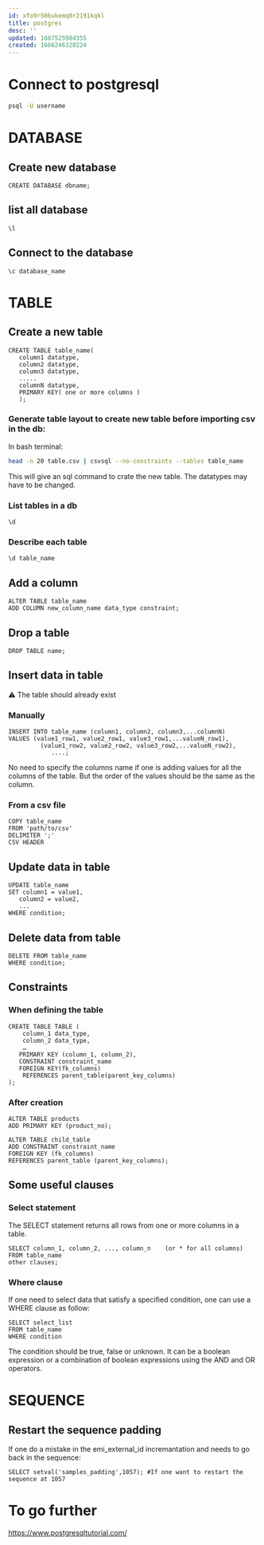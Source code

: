 ```yaml
---
id: xfo9r506ukemq0r2191kqkl
title: postgres
desc: ''
updated: 1687525984355
created: 1666246320224
---
```


# Connect to postgresql
```bash
psql -U username
```

# DATABASE

## Create new database
```psql
CREATE DATABASE dbname;
```

## list all database
```psql
\l
```

## Connect to the database
```psql
\c database_name
```

# TABLE

## Create a new table
```psql
CREATE TABLE table_name(             
   column1 datatype,             
   column2 datatype,        
   column3 datatype,         
   .....            
   columnN datatype,         
   PRIMARY KEY( one or more columns )          
   );
```

### Generate table layout to create new table before importing csv in the db:
In bash terminal:
```bash
head -n 20 table.csv | csvsql --no-constraints --tables table_name
```          

This will give an sql command to crate the new table. The datatypes may have to be changed.

### List tables in a db
```psql
\d
```

### Describe each table
```psql
\d table_name
```

## Add a column
```psql
ALTER TABLE table_name
ADD COLUMN new_column_name data_type constraint;
```

## Drop a table
```psql
DROP TABLE name;
```

## Insert data in table
⚠️ The table should already exist

### Manually
```psql
INSERT INTO table_name (column1, column2, column3,...columnN)              
VALUES (value1_row1, value2_row1, value3_row1,...valueN_row1),        
         (value1_row2, value2_row2, value3_row2,...valueN_row2),          
            ....;         
```

No need to specify the columns name if one is adding values for all the columns of the table. But the order of the values should be the same as the column.

### From a csv file
```psql
COPY table_name     
FROM 'path/to/csv'       
DELIMITER ';'       
CSV HEADER
```

## Update data in table
```psql
UPDATE table_name      
SET column1 = value1,       
   column2 = value2,       
   ...        
WHERE condition;
```

## Delete data from table
```psql
DELETE FROM table_name        
WHERE condition;
```

## Constraints

### When defining the table

```psql
CREATE TABLE TABLE (
	column_1 data_type,
	column_2 data_type,
	… 
   PRIMARY KEY (column_1, column_2),
   CONSTRAINT constraint_name
   FOREIGN KEY(fk_columns) 
	REFERENCES parent_table(parent_key_columns)
);
```

### After creation

```psql
ALTER TABLE products 
ADD PRIMARY KEY (product_no);

ALTER TABLE child_table 
ADD CONSTRAINT constraint_name 
FOREIGN KEY (fk_columns) 
REFERENCES parent_table (parent_key_columns);
```


## Some useful clauses
### Select statement
The SELECT statement returns all rows from one or more columns in a table.

```psql
SELECT column_1, column_2, ..., column_n    (or * for all columns)     
FROM table_name       
other clauses;
```

### Where clause
If one need to select data that satisfy a specified condition, one can use a WHERE clause as follow:       

```psql
SELECT select_list     
FROM table_name       
WHERE condition        
```

The condition should be true, false or unknown. It can be a boolean expression or a combination of boolean expressions using the AND and OR operators.

# SEQUENCE
## Restart the sequence padding
If one do a mistake in the emi_external_id incremantation and needs to go back in the sequence:
```psql
SELECT setval('samples_padding',1057); #If one want to restart the sequence at 1057
```

# To go further

https://www.postgresqltutorial.com/

